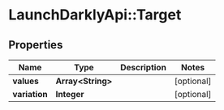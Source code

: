 # LaunchDarklyApi::Target

## Properties
Name | Type | Description | Notes
------------ | ------------- | ------------- | -------------
**values** | **Array&lt;String&gt;** |  | [optional] 
**variation** | **Integer** |  | [optional] 


